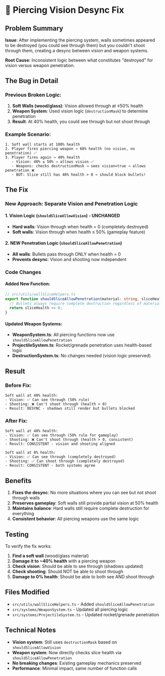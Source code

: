 # 🔧 Piercing Vision Desync Fix

## Problem Summary

**Issue**: After implementing the piercing system, walls sometimes appeared to be destroyed (you could see through them) but you couldn't shoot through them, creating a desync between vision and weapon systems.

**Root Cause**: Inconsistent logic between what constitutes "destroyed" for vision versus weapon penetration.

## The Bug in Detail

### Previous Broken Logic:

1. **Soft Walls (wood/glass)**: Vision allowed through at ≤50% health
2. **Weapon System**: Used vision logic (`destructionMask`) to determine penetration  
3. **Result**: At 40% health, you could see through but not shoot through

### Example Scenario:
```
1. Soft wall starts at 100% health
2. Player fires piercing weapon → 60% health (no vision, no penetration) ✅
3. Player fires again → 40% health 
   - Vision: 40% ≤ 50% → allows vision ✅
   - Weapons: checks destructionMask → sees vision=true → allows penetration ❌
   - BUT: Slice still has 40% health > 0 → should block bullets!
```

## The Fix

### New Approach: Separate Vision and Penetration Logic

#### 1. **Vision Logic** (`shouldSliceAllowVision`) - UNCHANGED
- **Hard walls**: Vision through when health = 0 (completely destroyed)
- **Soft walls**: Vision through when health ≤ 50% (gameplay feature)

#### 2. **NEW Penetration Logic** (`shouldSliceAllowPenetration`)
- **All walls**: Bullets pass through ONLY when health = 0
- **Prevents desync**: Vision and shooting now independent

### Code Changes

#### Added New Function:
```typescript
// src/utils/wallSliceHelpers.ts
export function shouldSliceAllowPenetration(material: string, sliceHealth: number, maxHealth: number): boolean {
  // Bullets always require complete destruction regardless of material
  return sliceHealth <= 0;
}
```

#### Updated Weapon Systems:
- **WeaponSystem.ts**: All piercing functions now use `shouldSliceAllowPenetration`
- **ProjectileSystem.ts**: Rocket/grenade penetration uses health-based logic
- **DestructionSystem.ts**: No changes needed (vision logic preserved)

## Result

### Before Fix:
```
Soft wall at 40% health:
- Vision: ✅ Can see through (50% rule)
- Shooting: ❌ Can't shoot through (health > 0)
- Result: DESYNC - shadows still render but bullets blocked
```

### After Fix:
```
Soft wall at 40% health:
- Vision: ✅ Can see through (50% rule for gameplay)
- Shooting: ❌ Can't shoot through (health > 0, consistent)
- Result: CONSISTENT - vision and shooting aligned

Soft wall at 0% health:
- Vision: ✅ Can see through (completely destroyed)  
- Shooting: ✅ Can shoot through (completely destroyed)
- Result: CONSISTENT - both systems agree
```

## Benefits

1. **Fixes the desync**: No more situations where you can see but not shoot through walls
2. **Preserves gameplay**: Soft walls still provide partial vision at 50% health
3. **Maintains balance**: Hard walls still require complete destruction for everything
4. **Consistent behavior**: All piercing weapons use the same logic

## Testing

To verify the fix works:

1. **Find a soft wall** (wood/glass material)
2. **Damage it to ~40% health** with a piercing weapon
3. **Check vision**: Should be able to see through (shadows updated)
4. **Check shooting**: Should NOT be able to shoot through  
5. **Damage to 0% health**: Should be able to both see AND shoot through

## Files Modified

- `src/utils/wallSliceHelpers.ts` - Added `shouldSliceAllowPenetration`
- `src/systems/WeaponSystem.ts` - Updated all piercing logic
- `src/systems/ProjectileSystem.ts` - Updated rocket/grenade penetration

## Technical Notes

- **Vision system**: Still uses `destructionMask` based on `shouldSliceAllowVision`
- **Weapon system**: Now directly checks slice health via `shouldSliceAllowPenetration`  
- **No breaking changes**: Existing gameplay mechanics preserved
- **Performance**: Minimal impact, same number of function calls 